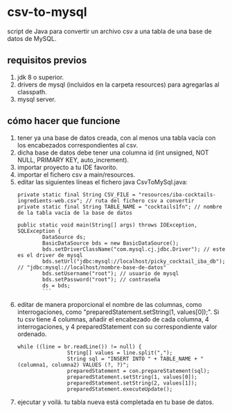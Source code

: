 # csv-to-mysql
script de Java para convertir un archivo csv a una tabla de una base de datos de MySQL.

## requisitos previos
1. jdk 8 o superior.
2. drivers de mysql (incluidos en la carpeta resources) para agregarlas al classpath.
3. mysql server.

## cómo hacer que funcione
1. tener ya una base de datos creada, con al menos una tabla vacía con los encabezados correspondientes al csv.
2. dicha base de datos debe tener una columna id (int unsigned, NOT NULL, PRIMARY KEY, auto_increment).
3. importar proyecto a tu IDE favorito.
4. importar el fichero csv a main/resources.
5. editar las siguientes líneas el fichero java CsvToMySql.java:
	```
	private static final String CSV_FILE = "resources/iba-cocktails-ingredients-web.csv"; // ruta del fichero csv a convertir
	private static final String TABLE_NAME = "cocktails1fn"; // nombre de la tabla vacía de la base de datos
	```
	```
	public static void main(String[] args) throws IOException, SQLException {
			DataSource ds;
			BasicDataSource bds = new BasicDataSource();
			bds.setDriverClassName("com.mysql.cj.jdbc.Driver");	// este es el driver de mysql
			bds.setUrl("jdbc:mysql://localhost/picky_cocktail_iba_db"); // "jdbc:mysql://localhost/nombre-base-de-datos"
			bds.setUsername("root"); // usuario de mysql
			bds.setPassword("root"); // contraseña
			ds = bds;
			```
6. editar de manera proporcional el nombre de las columnas, como interrogaciones, como "preparedStatement.setString(1, values[0]);".
	Si tu csv tiene 4 columnas, añadir el encabezado de cada columna, 4 interrogaciones, y 4 preparedStatement con su correspondiente valor ordenado.
	```
	while ((line = br.readLine()) != null) {
					String[] values = line.split(",");
					String sql = "INSERT INTO " + TABLE_NAME + " (columna1, columna2) VALUES (?, ?)";
					preparedStatement = con.prepareStatement(sql);
					preparedStatement.setString(1, values[0]);
					preparedStatement.setString(2, values[1]);
					preparedStatement.executeUpdate();
	```
7. ejecutar y voilá. tu tabla nueva está completada en tu base de datos.
